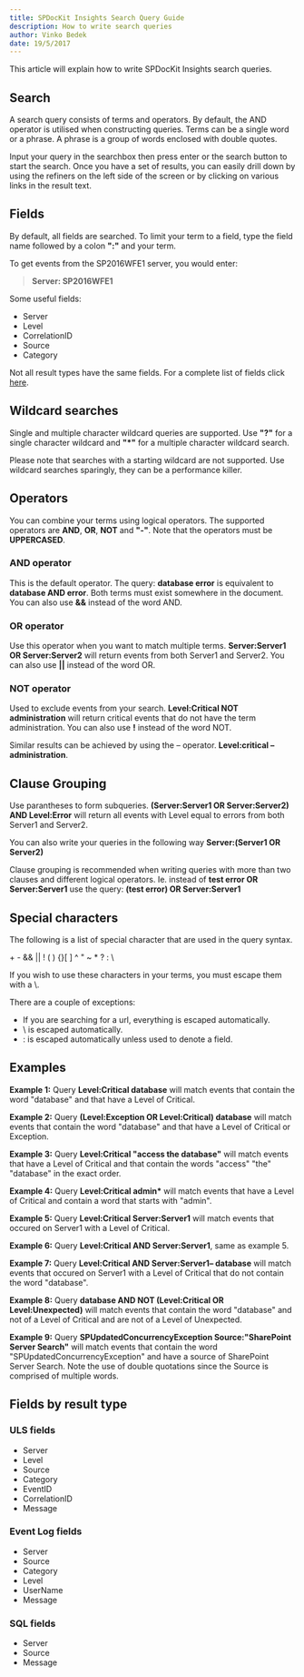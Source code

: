 ```yaml
---
title: SPDocKit Insights Search Query Guide
description: How to write search queries
author: Vinko Bedek
date: 19/5/2017
---
```


This article will explain how to write SPDocKit Insights search queries.

## Search
A search query consists of terms and operators. By default, the AND operator is utilised when constructing queries. Terms can be a single word or a phrase. A phrase is a group of words enclosed with double quotes.

Input your query in the searchbox then press enter or the search button to start the search. Once you have a set of results, you can easily drill down by using the refiners on the left side of the screen or by clicking on various links in the result text.

## Fields
By default, all fields are searched. To limit your term to a field, type the field name followed by a colon **":"** and your term. 

To get events from the SP2016WFE1 server, you would enter:

>  **Server: SP2016WFE1**

Some useful fields:
* Server
* Level
* CorrelationID
* Source
* Category

Not all result types have the same fields. For a complete list of fields click [here](#fields).

## Wildcard searches
Single and multiple character wildcard queries are supported. Use **"?"** for a single character wildcard and **"*"** for a multiple character wildcard search.

Please note that searches with a starting wildcard are not supported.
Use wildcard searches sparingly, they can be a performance killer.

## Operators
You can combine your terms using logical operators. The supported operators are **AND**, **OR**, **NOT** and **"-"**. Note
                    that the operators must be **UPPERCASED**.

### AND operator
This is the default operator. The query: **database error** is equivalent to **database AND error**. Both terms must exist somewhere in the document. You can also use **&&** instead of the word AND.

### OR operator
Use this operator when you want to match multiple terms. **Server:Server1 OR Server:Server2** will return events from both Server1 and Server2. You can also use **||** instead of the word OR.

### NOT operator
Used to exclude events from your search. **Level:Critical NOT administration** will return critical events that do not have the term administration. You can also use **!** instead of the word NOT. 

Similar results can be achieved by using the – operator. **Level:critical – administration**.

## Clause Grouping
Use parantheses to form subqueries. **(Server:Server1 OR Server:Server2) AND Level:Error** will return all events with Level equal to errors from both Server1 and Server2.

You can also write your queries in the following way **Server:(Server1 OR Server2)**

Clause grouping is recommended when writing queries with more than two clauses and different logical operators.
Ie. instead of **test error OR Server:Server1** use the query: **(test error) OR Server:Server1**

## Special characters
The following is a list of special character that are used in the query syntax.

\+ \- && || ! ( ) {}[ ] ^ " ~ * ? : \\

If you wish to use these characters in your terms, you must escape them with a \\.

There are a couple of exceptions:
* If you are searching for a url, everything is escaped automatically.
* \\ is escaped automatically.
* : is escaped automatically unless used to denote a field.

## Examples

**Example 1:** Query **Level:Critical database** will
                    match events that contain the word "database" and that have a Level of Critical.</p>

**Example 2:** Query **(Level:Exception OR Level:Critical) database** will match events that contain the word "database" and that have a Level of Critical or Exception.

**Example 3:** Query **Level:Critical "access the database"** will match events that have a Level of Critical and that contain the words "access" "the" "database" in the exact order.

**Example 4:** Query **Level:Critical admin\*** will match events that have a Level of Critical and contain a word that starts with "admin".

**Example 5:** Query **Level:Critical Server:Server1** will match events that occured on Server1 with a Level of Critical.</p>

**Example 6:** Query **Level:Critical AND Server:Server1**, same as example 5.

**Example 7:** Query **Level:Critical AND Server:Server1– database** will match events that occured on Server1 with a Level of Critical that do not contain the word "database".

**Example 8:** Query **database AND NOT (Level:Critical OR Level:Unexpected)** will match events that contain the word "database" and not of a Level of Critical and are not of a Level of Unexpected.

**Example 9:** Query **SPUpdatedConcurrencyException Source:"SharePoint Server Search"** will match events that contain the word "SPUpdatedConcurrencyException" and have a source of SharePoint Server Search. Note the use of double quotations since the Source is comprised of multiple words.

## Fields by result type 
<a name="fields" ></a>
### ULS fields

* Server
* Level
* Source
* Category
* EventID
* CorrelationID
* Message

### Event Log fields

* Server
* Source
* Category
* Level
* UserName
* Message

### SQL fields

* Server
* Source
* Message
</ul>
